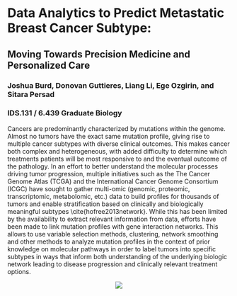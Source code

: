 # Data Analytics to Predict Metastatic Breast Cancer Subtype: 
## Moving Towards Precision Medicine and Personalized Care

### Joshua Burd, Donovan Guttieres, Liang Li,  Ege Ozgirin, and Sitara Persad

### IDS.131 / 6.439 Graduate Biology

Cancers are predominantly characterized by mutations within the genome. Almost no tumors have the exact same mutation profile, giving rise to multiple cancer subtypes with diverse clinical outcomes. This makes cancer both complex and heterogeneous, with added difficulty to determine which treatments patients will be most responsive to and the eventual outcome of the pathology. In an effort to better understand the molecular processes driving tumor progression, multiple initiatives such as the  The Cancer Genome Atlas (TCGA) and the International Cancer Genome Consortium (ICGC) have sought to gather multi-omic (genomic, proteomic, transcriptomic, metabolomic, etc.) data to build profiles for thousands of tumors and enable stratification based on clinically and biologically meaningful subtypes \cite{hofree2013network}. While this has been limited by the availability to extract relevant information from data, efforts have been made to link mutation profiles with gene interaction networks. This allows to use variable selection methods, clustering, network smoothing and other methods to analyze mutation profiles in the context of prior knowledge on molecular pathways in order to label tumors into specific subtypes in ways that inform both understanding of the underlying biologic network leading to disease progression and clinically relevant treatment options.

<p align="center"><img src="https://github.mit.edu/egeozin/IDS.131-Project-
/blob/master/better_genes/better_important_genes.jpg"/></p>
